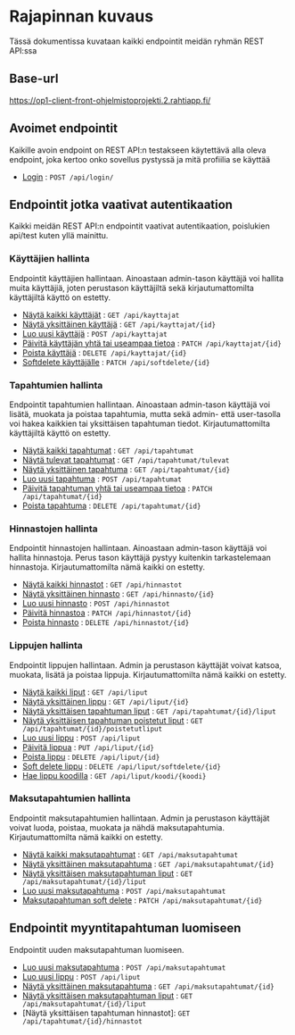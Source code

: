 # Rajapinnan kuvaus

Tässä dokumentissa kuvataan kaikki endpointit meidän ryhmän REST API:ssa 

## Base-url
https://op1-client-front-ohjelmistoprojekti.2.rahtiapp.fi/

## Avoimet endpointit

Kaikille avoin endpoint on REST API:n testakseen käytettävä alla oleva endpoint, joka kertoo onko sovellus pystyssä ja mitä profiilia se käyttää

* [Login](login.md) : `POST /api/login/`

## Endpointit jotka vaativat autentikaation

Kaikki meidän REST API:n endpointit vaativat autentikaation, poislukien api/test kuten yllä mainittu.

### Käyttäjien hallinta

Endpointit käyttäjien hallintaan. Ainoastaan admin-tason käyttäjä voi hallita muita käyttäjiä, joten perustason käyttäjiltä sekä kirjautumattomilta käyttäjiltä käyttö on estetty.

* [Näytä kaikki käyttäjät](kayttajat/getAll.md) : `GET /api/kayttajat`
* [Näytä yksittäinen käyttäjä](kayttajat/get.md) : `GET /api/kayttajat/{id}`
* [Luo uusi käyttäjä](kayttajat/post.md) : `POST /api/kayttajat`
* [Päivitä käyttäjän yhtä tai useampaa tietoa](kayttajat/patch.md) : `PATCH /api/kayttajat/{id}`
* [Poista käyttäjä](kayttajat/delete.md) : `DELETE /api/kayttajat/{id}`
* [Softdelete käyttäjälle](kayttajat/softdelete.md) : `PATCH /api/softdelete/{id}`

### Tapahtumien hallinta

Endpointit tapahtumien hallintaan. Ainoastaan admin-tason käyttäjä voi lisätä, muokata ja poistaa tapahtumia, mutta sekä admin- että user-tasolla voi hakea kaikkien tai yksittäisen tapahtuman tiedot. Kirjautumattomilta käyttäjiltä käyttö on estetty.

* [Näytä kaikki tapahtumat](tapahtumat/getAll.md) : `GET /api/tapahtumat`
* [Näytä tulevat tapahtumat](tapahtumat/getAllFuture.md) : `GET /api/tapahtumat/tulevat`
* [Näytä yksittäinen tapahtuma](tapahtumat/get.md) : `GET /api/tapahtumat/{id}`
* [Luo uusi tapahtuma](tapahtumat/post.md) : `POST /api/tapahtumat`
* [Päivitä tapahtuman yhtä tai useampaa tietoa](tapahtumat/patch.md) : `PATCH /api/tapahtumat/{id}`
* [Poista tapahtuma](tapahtumat/delete.md) : `DELETE /api/tapahtumat/{id}`

### Hinnastojen hallinta

Endpointit hinnastojen hallintaan. Ainoastaan admin-tason käyttäjä voi hallita hinnastoja. Perus tason käyttäjä pystyy kuitenkin tarkastelemaan hinnastoja. Kirjautumattomilta nämä kaikki on estetty.

* [Näytä kaikki hinnastot](hinnastot/getAll.md) : `GET /api/hinnastot`
* [Näytä yksittäinen hinnasto](hinnastot/get.md) : `GET /api/hinnasto/{id}`
* [Luo uusi hinnasto](hinnastot/post.md) : `POST /api/hinnastot`
* [Päivitä hinnastoa](hinnastot/patch.md) : `PATCH /api/hinnastot/{id}`
* [Poista hinnasto](hinnastot/delete.md) : `DELETE /api/hinnastot/{id}`

### Lippujen hallinta

Endpointit lippujen hallintaan. Admin ja perustason käyttäjät voivat katsoa, muokata, lisätä ja poistaa lippuja. Kirjautumattomilta nämä kaikki on estetty.

* [Näytä kaikki liput](liput/getAll.md) : `GET /api/liput`
* [Näytä yksittäinen lippu](liput/get.md) : `GET /api/liput/{id}`
* [Näytä yksittäisen tapahtuman liput](liput/getTapahtumaLiput.md) : `GET /api/tapahtumat/{id}/liput`
* [Näytä yksittäisen tapahtuman poistetut liput](liput/getTapahtumaRemovedLiput.md) : `GET /api/tapahtumat/{id}/poistetutliput`
* [Luo uusi lippu](liput/post.md) : `POST /api/liput`
* [Päivitä lippua](liput/put.md) : `PUT /api/liput/{id}`
* [Poista lippu](liput/delete.md) : `DELETE /api/liput/{id}`
* [Soft delete lippu](liput/softDelete.md) : `DELETE /api/liput/softdelete/{id}`
* [Hae lippu koodilla](liput/getLippuByKoodi.md) : `GET /api/liput/koodi/{koodi}`

### Maksutapahtumien hallinta

Endpointit maksutapahtumien hallintaan. Admin ja perustason käyttäjät voivat luoda, poistaa, muokata ja nähdä maksutapahtumia. Kirjautumattomilta nämä kaikki on estetty.

* [Näytä kaikki maksutapahtumat](maksutapahtumat/getAll.md) : `GET /api/maksutapahtumat`
* [Näytä yksittäinen maksutapahtuma](maksutapahtumat/get.md) : `GET /api/maksutapahtumat/{id}`
* [Näytä yksittäisen maksutapahtuman liput](maksutapahtumat/getTickets.md) : `GET /api/maksutapahtumat/{id}/liput`
* [Luo uusi maksutapahtuma](maksutapahtumat/post.md) : `POST /api/maksutapahtumat`
* [Maksutapahtuman soft delete](maksutapahtumat/patchSoftDelete.md) : `PATCH /api/maksutapahtumat/{id}`

## Endpointit myyntitapahtuman luomiseen

Endpointit uuden maksutapahtuman luomiseen.

* [Luo uusi maksutapahtuma](maksutapahtumat/post.md) : `POST /api/maksutapahtumat`
* [Luo uusi lippu](liput/post.md) : `POST /api/liput`
* [Näytä yksittäinen maksutapahtuma](maksutapahtumat/get.md) : `GET /api/maksutapahtumat/{id}`
* [Näytä yksittäisen maksutapahtuman liput](maksutapahtumat/getTickets.md) : `GET /api/maksutapahtumat/{id}/liput`
* [Näytä yksittäisen tapahtuman hinnastot]: `GET /api/tapahtumat/{id}/hinnastot`
